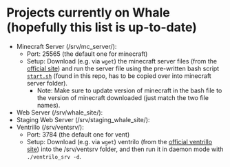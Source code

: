 # Projects currently on Whale (hopefully this list is up-to-date)

 + Minecraft Server (/srv/mc_server/):
     * Port: 25565 (the default one for minecraft)
     * Setup: Download (e.g. via `wget`) the minecraft server files (from the [official site](https://minecraft.net/download)) and run the server file using the pre-written bash script [`start.sh`](minecraft/start.sh) (found in this repo, has to be copied over into minecraft server folder).
         - Note: Make sure to update version of minecraft in the bash file to the version of minecraft downloaded (just match the two file names).
 + Web Server (/srv/whale_site/):
 + Staging Web Server (/srv/staging_whale_site/):
 + Ventrillo (/srv/ventsrv/):
     * Port: 3784 (the default one for vent)
     * Setup: Download (e.g. via `wget`) ventrilo (from the [official ventrillo site](http://www.ventrilo.com/download.php)) into the /srv/ventsrv folder, and then run it in daemon mode with `./ventrilo_srv -d`.
